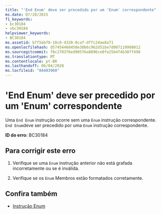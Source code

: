 ```yaml
---
title: "'End Enum' deve ser precedido por um 'Enum' correspondente"
ms.date: 07/20/2015
f1_keywords:
- bc30184
- vbc30184
helpviewer_keywords:
- BC30184
ms.assetid: b7f5ebf0-10c8-4320-8caf-dffc24ae8a71
ms.openlocfilehash: d57454468458e30b6c962d51be7d007110980012
ms.sourcegitcommit: f8c270376ed905f6a8896ce0fe25b4f4b38ff498
ms.translationtype: MT
ms.contentlocale: pt-BR
ms.lasthandoff: 06/04/2020
ms.locfileid: "84403960"
---
```

# <a name="end-enum-must-be-preceded-by-a-matching-enum"></a>'End Enum' deve ser precedido por um 'Enum' correspondente
Uma `End Enum` instrução ocorre sem uma `Enum` instrução correspondente. `End Enum`deve ser precedido por uma `Enum` instrução correspondente.  
  
 **ID do erro:** BC30184  
  
## <a name="to-correct-this-error"></a>Para corrigir este erro  
  
1. Verifique se uma `Enum` instrução anterior não está grafada incorretamente ou se é inválida.  
  
2. Verifique se os `Enum` Membros estão formatados corretamente.  
  
## <a name="see-also"></a>Confira também

- [Instrução Enum](../language-reference/statements/enum-statement.md)
